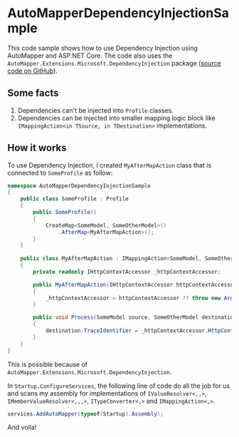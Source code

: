 # AutoMapperDependencyInjectionSample
This code sample shows how to use Dependency Injection using AutoMapper and ASP.NET Core.
The code also uses the `AutoMapper.Extensions.Microsoft.DependencyInjection` package ([source code on GitHub](https://github.com/AutoMapper/AutoMapper.Extensions.Microsoft.DependencyInjection)).

## Some facts
1. Dependencies can't be injected into `Profile` classes. 
2. Dependencies can be injected into smaller mapping logic block like `IMappingAction<in TSource, in TDestination>` implementations.

## How it works
To use Dependency Injection, I created `MyAfterMapAction` class that is connected to `SomeProfile` as follow:

``` csharp
namespace AutoMapperDependencyInjectionSample
{
    public class SomeProfile : Profile
    {
        public SomeProfile()
        {
            CreateMap<SomeModel, SomeOtherModel>()
                .AfterMap<MyAfterMapAction>();
        }
    }
    
    public class MyAfterMapAction : IMappingAction<SomeModel, SomeOtherModel>
    {
        private readonly IHttpContextAccessor _httpContextAccessor;

        public MyAfterMapAction(IHttpContextAccessor httpContextAccessor)
        {
            _httpContextAccessor = httpContextAccessor ?? throw new ArgumentNullException(nameof(httpContextAccessor));
        }

        public void Process(SomeModel source, SomeOtherModel destination)
        {
            destination.TraceIdentifier = _httpContextAccessor.HttpContext.TraceIdentifier;
        }
    }
}
```

This is possible because of `AutoMapper.Extensions.Microsoft.DependencyInjection`.

In `Startup.ConfigureServices`, the following line of code do all the job for us and  scans my assembly for implementations of `IValueResolver<,,>`, `IMemberValueResolver<,,,>`, `ITypeConverter<,>` and `IMappingAction<,>`.

``` csharp
services.AddAutoMapper(typeof(Startup).Assembly);
```

And voila!
